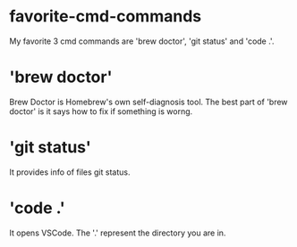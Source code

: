 # favorite-cmd-commands
My favorite 3 cmd commands are 'brew doctor', 'git status' and 'code .'.

# 'brew doctor'
Brew Doctor is Homebrew's own self-diagnosis tool. The best part of 'brew doctor' is it says how to fix if something is worng.

# 'git status'
It provides info of files git status.

# 'code .'
It opens VSCode. The '.' represent the directory you are in.
